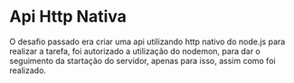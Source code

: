 # Api Http Nativa

<p>O desafio passado era criar uma api utilizando http nativo do node.js
    para realizar a tarefa, foi autorizado a utilização do nodemon, para dar o seguimento da startação do servidor, apenas para isso, assim como foi realizado. 
 </p>